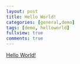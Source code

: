 ```yaml
---
layout: post
title: Hello World!
categories: [general,demo]
tags: [demo, helloworld]
fullview: true
comments: true
---
```



<a class="btn btn-default" href="https://github.com/surick">Hello World!</a>
